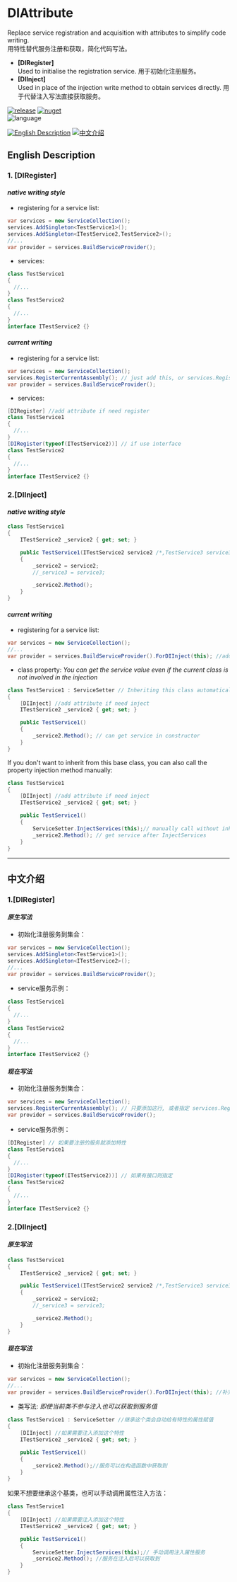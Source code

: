 # DIAttribute
Replace service registration and acquisition with attributes to simplify code writing.  
用特性替代服务注册和获取，简化代码写法。
* **[DIRegister]**    
     Used to initialise the registration service. 用于初始化注册服务。
* **[DIInject]**    
     Used in place of the injection write method to obtain services directly. 用于代替注入写法直接获取服务。

[![release](https://img.shields.io/github/v/release/tp1415926535/DIAttribute?color=green&logo=github)](https://github.com/tp1415926535/DIAttribute/releases) 
[![nuget](https://img.shields.io/nuget/v/DIAttribute?color=lightblue&logo=nuget)](https://www.nuget.org/packages/DiAttribute)     
![language](https://img.shields.io/github/languages/top/tp1415926535/DIAttribute)
     
[![English Description](https://img.shields.io/static/v1?label=English&message=Description&color=yellow)](https://github.com/tp1415926535/DIAttribute?tab=readme-ov-file#english-description) 
[![中文介绍](https://img.shields.io/static/v1?label=%E4%B8%AD%E6%96%87&message=%E8%AF%B4%E6%98%8E&color=red)](https://github.com/tp1415926535/DIAttribute?tab=readme-ov-file#%E4%B8%AD%E6%96%87%E4%BB%8B%E7%BB%8D)

## English Description
### 1. [DIRegister]
#### *native writing style*
* registering for a service list:
```C#
var services = new ServiceCollection();
services.AddSingleton<TestService1>();
services.AddSingleton<ITestService2,TestService2>();
//...
var provider = services.BuildServiceProvider();
```
* services:
```C#
class TestService1
{
  //...
}
class TestService2
{
  //...
}
interface ITestService2 {}
```
#### *current writing*
* registering for a service list:
```C#
var services = new ServiceCollection();
services.RegisterCurrentAssembly(); // just add this, or services.RegisterAssembly(assmbly);
var provider = services.BuildServiceProvider();
```
* services:
```C#
[DIRegister] //add attribute if need register
class TestService1
{
  //...
}
[DIRegister(typeof(ITestService2))] // if use interface
class TestService2
{
  //...
}
interface ITestService2 {}
```
### 2.[DIInject]
#### *native writing style*
```C#
class TestService1
{
    ITestService2 _service2 { get; set; }

    public TestService1(ITestService2 service2 /*,TestService3 service3...*/)
    {
        _service2 = service2;
        //_service3 = service3;

        _service2.Method();
    }
}
```
#### *current writing*
* registering for a service list:
```C#
var services = new ServiceCollection();
//...
var provider = services.BuildServiceProvider().ForDIInject(this); //add method
```
* class property: 
*You can get the service value even if the current class is not involved in the injection*
```C#
class TestService1 : ServiceSetter // Inheriting this class automatically injects property values
{
    [DIInject] //add attribute if need inject
    ITestService2 _service2 { get; set; }

    public TestService1()
    {
        _service2.Method(); // can get service in constructor
    }
}
```
If you don't want to inherit from this base class, you can also call the property injection method manually:
```C#
class TestService1
{
    [DIInject] //add attribute if need inject
    ITestService2 _service2 { get; set; }

    public TestService1()
    {
        ServiceSetter.InjectServices(this);// manually call without inherit class
        _service2.Method(); // get service after InjectServices
    }
}
```

-------------
## 中文介绍
### 1.[DIRegister]
#### *原生写法*
* 初始化注册服务到集合：
```C#
var services = new ServiceCollection();
services.AddSingleton<TestService1>();
services.AddSingleton<ITestService2>();
//...
var provider = services.BuildServiceProvider();
```
* service服务示例：
```C#
class TestService1
{
  //...
}
class TestService2
{
  //...
}
interface ITestService2 {}
```
#### *现在写法*
* 初始化注册服务到集合：
```C#
var services = new ServiceCollection();
services.RegisterCurrentAssembly(); // 只要添加这行, 或者指定 services.RegisterAssembly(assmbly);
var provider = services.BuildServiceProvider();
```
* service服务示例：
```C#
[DIRegister] // 如果要注册的服务就添加特性
class TestService1
{
  //...
}
[DIRegister(typeof(ITestService2))] // 如果有接口则指定
class TestService2
{
  //...
}
interface ITestService2 {}
```
### 2.[DIInject]
#### *原生写法*
```C#
class TestService1
{
    ITestService2 _service2 { get; set; }

    public TestService1(ITestService2 service2 /*,TestService3 service3...*/)
    {
        _service2 = service2;
        //_service3 = service3;

        _service2.Method();
    }
}
```
#### *现在写法*
* 初始化注册服务到集合：
```C#
var services = new ServiceCollection();
//...
var provider = services.BuildServiceProvider().ForDIInject(this); //补充调用方法用于后续注入获取
```
* 类写法: 
*即使当前类不参与注入也可以获取到服务值*
```C#
class TestService1 : ServiceSetter //继承这个类会自动给有特性的属性赋值
{
    [DIInject] //如果需要注入添加这个特性
    ITestService2 _service2 { get; set; }

    public TestService1()
    {
        _service2.Method();//服务可以在构造函数中获取到
    }
}
```
如果不想要继承这个基类，也可以手动调用属性注入方法：
```C#
class TestService1
{
    [DIInject] //如果需要注入添加这个特性
    ITestService2 _service2 { get; set; }

    public TestService1()
    {
        ServiceSetter.InjectServices(this);// 手动调用注入属性服务
        _service2.Method(); //服务在注入后可以获取到
    }
}
```
